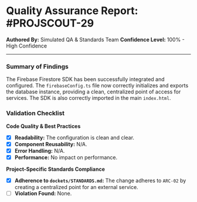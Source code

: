 # Quality Assurance Report: #PROJSCOUT-29

**Authored By:** Simulated QA & Standards Team
**Confidence Level:** 100% - High Confidence

---

### Summary of Findings
The Firebase Firestore SDK has been successfully integrated and configured. The `firebaseConfig.ts` file now correctly initializes and exports the database instance, providing a clean, centralized point of access for services. The SDK is also correctly imported in the main `index.html`.

### Validation Checklist

**Code Quality & Best Practices**
- [x] **Readability:** The configuration is clean and clear.
- [x] **Component Reusability:** N/A.
- [x] **Error Handling:** N/A.
- [x] **Performance:** No impact on performance.

**Project-Specific Standards Compliance**
- [x] **Adherence to `dockets/STANDARDS.md`:** The change adheres to `ARC-02` by creating a centralized point for an external service.
- [ ] **Violation Found:** None.